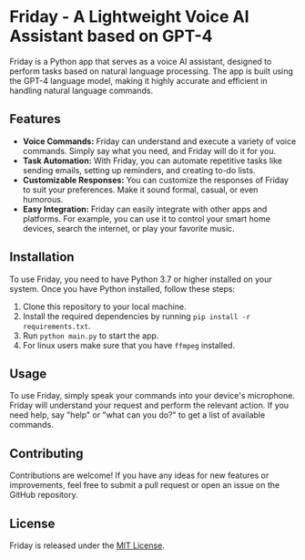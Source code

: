 # Friday - A Lightweight Voice AI Assistant based on GPT-4

Friday is a Python app that serves as a voice AI assistant, designed to perform tasks based on natural language processing. The app is built using the GPT-4 language model, making it highly accurate and efficient in handling natural language commands.

## Features
- **Voice Commands:** Friday can understand and execute a variety of voice commands. Simply say what you need, and Friday will do it for you.
- **Task Automation:** With Friday, you can automate repetitive tasks like sending emails, setting up reminders, and creating to-do lists.
- **Customizable Responses:** You can customize the responses of Friday to suit your preferences. Make it sound formal, casual, or even humorous.
- **Easy Integration:** Friday can easily integrate with other apps and platforms. For example, you can use it to control your smart home devices, search the internet, or play your favorite music.

## Installation
To use Friday, you need to have Python 3.7 or higher installed on your system. Once you have Python installed, follow these steps:
1. Clone this repository to your local machine.
2. Install the required dependencies by running `pip install -r requirements.txt`.
3. Run `python main.py` to start the app.
4. For linux users make sure that you have `ffmpeg` installed.
   
## Usage
To use Friday, simply speak your commands into your device's microphone. Friday will understand your request and perform the relevant action. If you need help, say "help" or "what can you do?" to get a list of available commands.

## Contributing
Contributions are welcome! If you have any ideas for new features or improvements, feel free to submit a pull request or open an issue on the GitHub repository.

## License
Friday is released under the [MIT License](https://opensource.org/licenses/MIT).